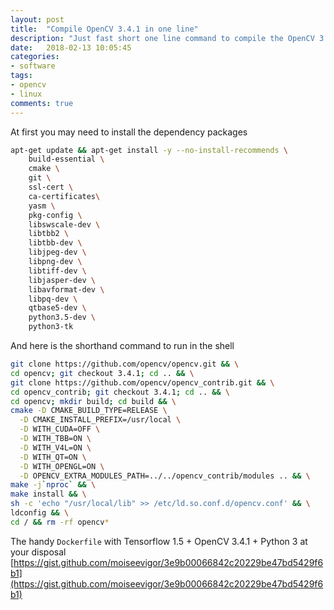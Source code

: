 ```yaml
---
layout: post
title:  "Compile OpenCV 3.4.1 in one line"
description: "Just fast short one line command to compile the OpenCV 3.4.1"
date:   2018-02-13 10:05:45
categories:
- software
tags:
- opencv
- linux
comments: true
---
```


At first you may need to install the dependency packages

```bash
apt-get update && apt-get install -y --no-install-recommends \
    build-essential \
    cmake \
    git \
    ssl-cert \
    ca-certificates\
    yasm \
    pkg-config \
    libswscale-dev \
    libtbb2 \
    libtbb-dev \
    libjpeg-dev \
    libpng-dev \
    libtiff-dev \
    libjasper-dev \
    libavformat-dev \
    libpq-dev \
    qtbase5-dev \
    python3.5-dev \
    python3-tk
```

And here is the shorthand command to run in the shell

```bash
git clone https://github.com/opencv/opencv.git && \
cd opencv; git checkout 3.4.1; cd .. && \
git clone https://github.com/opencv/opencv_contrib.git && \
cd opencv_contrib; git checkout 3.4.1; cd .. && \
cd opencv; mkdir build; cd build && \
cmake -D CMAKE_BUILD_TYPE=RELEASE \
  -D CMAKE_INSTALL_PREFIX=/usr/local \
  -D WITH_CUDA=OFF \
  -D WITH_TBB=ON \
  -D WITH_V4L=ON \
  -D WITH_QT=ON \
  -D WITH_OPENGL=ON \
  -D OPENCV_EXTRA_MODULES_PATH=../../opencv_contrib/modules .. && \
make -j`nproc` && \
make install && \
sh -c 'echo "/usr/local/lib" >> /etc/ld.so.conf.d/opencv.conf' && \
ldconfig && \
cd / && rm -rf opencv*
```

The handy `Dockerfile` with Tensorflow 1.5 + OpenCV 3.4.1 + Python 3 at your disposal [https://gist.github.com/moiseevigor/3e9b00066842c20229be47bd5429f6b1](https://gist.github.com/moiseevigor/3e9b00066842c20229be47bd5429f6b1)
